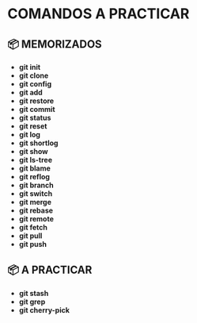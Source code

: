 # COMANDOS A PRACTICAR

## 📦 MEMORIZADOS
- **git init**
- **git clone**
- **git config**
- **git add**
- **git restore**
- **git commit**
- **git status**
- **git reset**
- **git log**
- **git shortlog**
- **git show**
- **git ls-tree**
- **git blame**
- **git reflog**
- **git branch**
- **git switch**
- **git merge**
- **git rebase**
- **git remote**
- **git fetch**
- **git pull**
- **git push**

## 📦 A PRACTICAR
- **git stash**
- **git grep**
- **git cherry-pick**